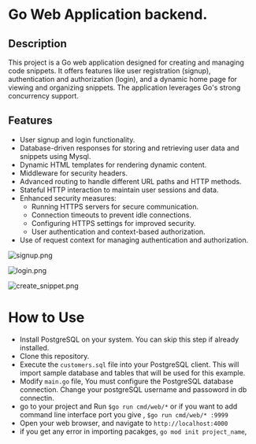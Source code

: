 # Go Web Application backend.  

## Description

This project is a Go web application designed for creating and managing code snippets. It offers features like user registration (signup), authentication and authorization (login), and a dynamic home page for viewing and organizing snippets. The application leverages Go's strong concurrency support.

## Features

- User signup and login functionality.
- Database-driven responses for storing and retrieving user data and snippets using Mysql. 
- Dynamic HTML templates for rendering dynamic content.
- Middleware for security headers. 
- Advanced routing to handle different URL paths and HTTP methods.
- Stateful HTTP interaction to maintain user sessions and data.
- Enhanced security measures:
  - Running HTTPS servers for secure communication.
  - Connection timeouts to prevent idle connections.
  - Configuring HTTPS settings for improved security.
  - User authentication and context-based authorization.
- Use of request context for managing authentication and authorization.


![signup.png](https://github.com/kalkite/go_web_application/blob/master/signup.png)

![login.png](https://github.com/kalkite/go_web_application/blob/master/login.png)

![create_snippet.png](https://github.com/kalkite/go_web_application/blob/master/create_snippet.png)

# How to Use

* Install PostgreSQL on your system. You can skip this step if already installed.
* Clone this repository.
* Execute the `customers.sql` file into your PostgreSQL client. This will import sample database and tables that will be used for this example.
* Modify `main.go` file, You must configure the PostgreSQL database connection. Change your postgreSQL username and passoword in db connectin. 
* go to your project and Run `$go run cmd/web/*` or if you want to add command line interface port you give , `$go run cmd/web/* :9999` 
* Open your web browser, and navigate to `http://localhost:4000`
* if you get any error in importing pacakges, `go mod init project_name`, 
